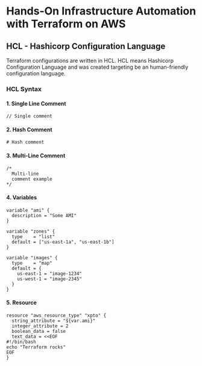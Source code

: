 # Hands-On Infrastructure Automation with Terraform on AWS

## HCL - Hashicorp Configuration Language

Terraform configurations are written in HCL. HCL means Hashicorp Configuration Language and
was created targeting be an human-friendly configuration language.

### HCL Syntax

#### 1. Single Line Comment

```hcl
// Single comment
```

#### 2. Hash Comment

```hcl
# Hash comment
```

#### 3. Multi-Line Comment

```hcl
/*
  Multi-line
  comment example
*/
```

#### 4. Variables

```hcl
variable "ami" {
  description = "Some AMI"
}

variable "zones" {
  type    = "list"
  default = ["us-east-1a", "us-east-1b"]
}

variable "images" {
  type    = "map"
  default = {
    us-east-1 = "image-1234"
    us-west-1 = "image-2345"
  }
}
```

#### 5. Resource

```hcl
resource "aws_resource_type" "xpto" {
  string_attribute = "${var.ami}"
  integer_attribute = 2
  boolean_data = false
  text_data = <<EOF
#!/bin/bash
echo "Terraform rocks"
EOF
}
```
